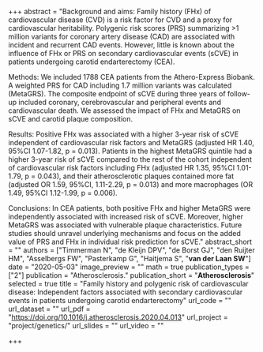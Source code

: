 +++
abstract = "Background and aims: Family history (FHx) of cardiovascular disease (CVD) is a risk factor for CVD and a proxy for cardiovascular heritability. Polygenic risk scores (PRS) summarizing >1 million variants for coronary artery disease (CAD) are associated with incident and recurrent CAD events. However, little is known about the influence of FHx or PRS on secondary cardiovascular events (sCVE) in patients undergoing carotid endarterectomy (CEA).

Methods: We included 1788 CEA patients from the Athero-Express Biobank. A weighted PRS for CAD including 1.7 million variants was calculated (MetaGRS). The composite endpoint of sCVE during three years of follow-up included coronary, cerebrovascular and peripheral events and cardiovascular death. We assessed the impact of FHx and MetaGRS on sCVE and carotid plaque composition.

Results: Positive FHx was associated with a higher 3-year risk of sCVE independent of cardiovascular risk factors and MetaGRS (adjusted HR 1.40, 95%CI 1.07-1.82, p = 0.013). Patients in the highest MetaGRS quintile had a higher 3-year risk of sCVE compared to the rest of the cohort independent of cardiovascular risk factors including FHx (adjusted HR 1.35, 95%CI 1.01-1.79, p = 0.043), and their atherosclerotic plaques contained more fat (adjusted OR 1.59, 95%CI, 1.11-2.29, p = 0.013) and more macrophages (OR 1.49, 95%CI 1.12-1.99, p = 0.006).

Conclusions: In CEA patients, both positive FHx and higher MetaGRS were independently associated with increased risk of sCVE. Moreover, higher MetaGRS was associated with vulnerable plaque characteristics. Future studies should unravel underlying mechanisms and focus on the added value of PRS and FHx in individual risk prediction for sCVE."
abstract_short = ""
authors = ["Timmerman N", "de Kleijn DPV", "de Borst GJ", "den Ruijter HM", "Asselbergs FW", "Pasterkamp G", "Haitjema S", "**van der Laan SW**"]
date = "2020-05-03"
image_preview = ""
math = true
publication_types = ["2"]
publication = "Atherosclerosis."
publication_short = "**Atherosclerosis**"
selected = true
title = "Family history and polygenic risk of cardiovascular disease: Independent factors associated with secondary cardiovascular events in patients undergoing carotid endarterectomy"
url_code = ""
url_dataset = ""
url_pdf = "https://doi.org/10.1016/j.atherosclerosis.2020.04.013"
url_project = "project/genetics/"
url_slides = ""
url_video = ""

+++
